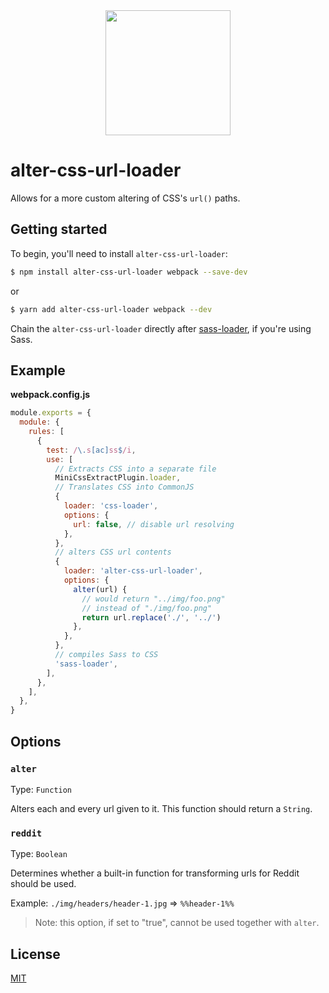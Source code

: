 <div align="center">
  <a href="https://github.com/webpack/webpack">
    <img width="200" height="200"
      src="https://webpack.js.org/assets/icon-square-big.svg">
  </a>
</div>

# alter-css-url-loader

Allows for a more custom altering of CSS's `url()` paths.

## Getting started

To begin, you'll need to install `alter-css-url-loader`:

```bash
$ npm install alter-css-url-loader webpack --save-dev
```

or

```bash
$ yarn add alter-css-url-loader webpack --dev
```

Chain the `alter-css-url-loader` directly after [sass-loader](https://github.com/webpack-contrib/sass-loader), if you're using Sass.

## Example

**webpack.config.js**

```js
module.exports = {
  module: {
    rules: [
      {
        test: /\.s[ac]ss$/i,
        use: [
          // Extracts CSS into a separate file
          MiniCssExtractPlugin.loader,
          // Translates CSS into CommonJS
          {
            loader: 'css-loader',
            options: {
              url: false, // disable url resolving
            },
          },
          // alters CSS url contents
          {
            loader: 'alter-css-url-loader',
            options: {
              alter(url) {
                // would return "../img/foo.png"
                // instead of "./img/foo.png"
                return url.replace('./', '../')
              },
            },
          },
          // compiles Sass to CSS
          'sass-loader',
        ],
      },
    ],
  },
}
```

## Options

### `alter`

Type: `Function`

Alters each and every url given to it. This function should return a `String`.

### `reddit`

Type: `Boolean`

Determines whether a built-in function for transforming urls for Reddit should be used.

Example: `./img/headers/header-1.jpg` => `%%header-1%%`

> Note: this option, if set to "true", cannot be used together with `alter`.

## License

[MIT](./LICENSE)
